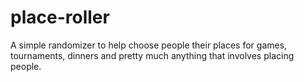 # place-roller
A simple randomizer to help choose people their places for games, tournaments, dinners and pretty much anything that involves placing people.
